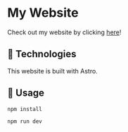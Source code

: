 # My Website
Check out my website by clicking [here](https://xyntechx.com/)!

## 🤖 Technologies
This website is built with Astro.

## 🔨 Usage
```bash
npm install
```

```bash
npm run dev
```
